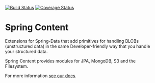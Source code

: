 [![Build Status](https://travis-ci.org/paulcwarren/spring-content.svg?branch=master)](https://travis-ci.org/paulcwarren/spring-content)
[![Coverage Status](https://coveralls.io/repos/github/paulcwarren/spring-content/badge.svg?branch=master)](https://coveralls.io/github/paulcwarren/spring-content?branch=master)

# Spring Content

Extensions for Spring-Data that add primitives for handling BLOBs (unstructured data) in the same Developer-friendly way that you handle your structured data.

Spring Content provides modules for JPA, MongoDB, S3 and the Filesystem.

For more information [see our docs](https://paulcwarren.github.io/spring-content/).
